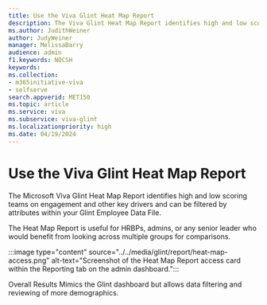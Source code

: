 ```yaml
---
title: Use the Viva Glint Heat Map Report
description: The Viva Glint Heat Map Report identifies high and low scoring teams on engagement and other key drivers.
ms.author: JudithWeiner
author: JudyWeiner
manager: MelissaBarry
audience: admin
f1.keywords: NOCSH
keywords: 
ms.collection:  
- m365initiative-viva
- selfserve 
search.appverid: MET150 
ms.topic: article
ms.service: viva
ms.subservice: viva-glint
ms.localizationpriority: high
ms.date: 04/19/2024
---
```


# Use the Viva Glint Heat Map Report

The Microsoft Viva Glint Heat Map Report identifies high and low scoring teams on engagement and other key drivers and can be filtered by attributes within your Glint Employee Data File.

The Heat Map Report is useful for HRBPs, admins, or any senior leader who would benefit from looking across multiple groups for comparisons.

:::image type="content" source="../../media/glint/report/heat-map-access.png" alt-text="Screenshot of the Heat Map Report access card within the Reporting tab on the admin dashboard.":::

Overall Results	Mimics the Glint dashboard but allows data filtering and reviewing of more demographics.	
